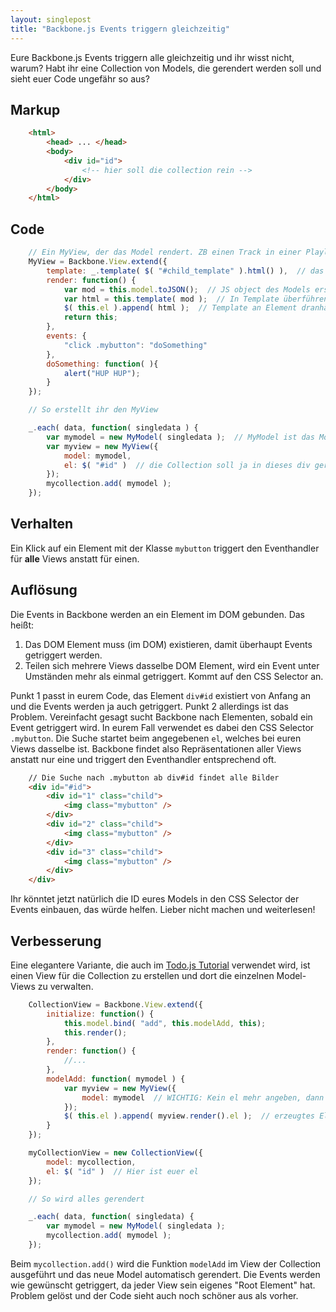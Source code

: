 ```yaml
---
layout: singlepost
title: "Backbone.js Events triggern gleichzeitig"
---
```


Eure Backbone.js Events triggern alle gleichzeitig und ihr wisst nicht, warum? Habt ihr eine Collection von Models, die gerendert werden soll und sieht euer Code ungefähr so aus?

## Markup

~~~ html
    <html>
    	<head> ... </head>
    	<body>
    		<div id="id">
    			<!-- hier soll die collection rein -->
    		</div> 
    	</body>
    </html>
~~~

## Code

~~~ javascript
    // Ein MyView, der das Model rendert. ZB einen Track in einer Playliste.
    MyView = Backbone.View.extend({
    	template: _.template( $( "#child_template" ).html() ),  // das Template
    	render: function() {
    		var mod = this.model.toJSON();  // JS object des Models erstellen
    		var html = this.template( mod );  // In Template überführen
    		$( this.el ).append( html );  // Template an Element dranhängen
    		return this;
    	},
    	events: {
    		"click .mybutton": "doSomething"
    	},
    	doSomething: function( ){
    		alert("HUP HUP");
    	}
	});

	// So erstellt ihr den MyView

	_.each( data, function( singledata ) {
		var mymodel = new MyModel( singledata );  // MyModel ist das Model
		var myview = new MyView({
			model: mymodel,
			el: $( "#id" )  // die Collection soll ja in dieses div gerendert werden
		});
		mycollection.add( mymodel );
	});
~~~

## Verhalten

Ein Klick auf ein Element mit der Klasse `mybutton` triggert den Eventhandler für **alle** Views anstatt für einen.

## Auflösung

Die Events in Backbone werden an ein Element im DOM gebunden. Das heißt:
	
1. Das DOM Element muss (im DOM) existieren, damit überhaupt Events getriggert werden.
2. Teilen sich mehrere Views dasselbe DOM Element, wird ein Event unter Umständen mehr als einmal getriggert. Kommt auf den CSS Selector an.

Punkt 1 passt in eurem Code, das Element `div#id` existiert von Anfang an und die Events werden ja auch getriggert. Punkt 2 allerdings ist das Problem. Vereinfacht gesagt sucht Backbone nach Elementen, sobald ein Event getriggert wird. In eurem Fall verwendet es dabei den CSS Selector `.mybutton`. Die Suche startet beim angegebenen `el`, welches bei euren Views dasselbe ist. Backbone findet also Repräsentationen aller Views anstatt nur eine und triggert den Eventhandler entsprechend oft.

~~~ html
    // Die Suche nach .mybutton ab div#id findet alle Bilder
    <div id="#id">
    	<div id="1" class="child">
    		<img class="mybutton" />
    	</div>
    	<div id="2" class="child">
    		<img class="mybutton" />
    	</div>
    	<div id="3" class="child">
    		<img class="mybutton" />
    	</div>
    </div>
~~~

Ihr könntet jetzt natürlich die ID eures Models in den CSS Selector der Events einbauen, das würde helfen. Lieber nicht machen und weiterlesen!

## Verbesserung

Eine elegantere Variante, die auch im [Todo.js Tutorial](http://documentcloud.github.com/backbone/docs/todos.html) verwendet wird, ist einen View für die Collection zu erstellen und dort die einzelnen Model-Views zu verwalten.

~~~ javascript
    CollectionView = Backbone.View.extend({
    	initialize: function() {
    		this.model.bind( "add", this.modelAdd, this);
    		this.render();
    	},
    	render: function() {
    		//...
    	},
    	modelAdd: function( mymodel ) {
    		var myview = new MyView({
    			model: mymodel  // WICHTIG: Kein el mehr angeben, dann erzeugt Backbone selbst eines (default: <div></div>)
			});
			$( this.el ).append( myview.render().el );  // erzeugtes Element anhängen
    	}
	});

	myCollectionView = new CollectionView({
		model: mycollection,
		el: $( "id" )  // Hier ist euer el
	});

	// So wird alles gerendert

	_.each( data, function( singledata) {
		var mymodel = new MyModel( singledata );
		mycollection.add( mymodel );
	});
~~~

Beim `mycollection.add()` wird die Funktion `modelAdd` im View der Collection ausgeführt und das neue Model automatisch gerendert. Die Events werden wie gewünscht getriggert, da jeder View sein eigenes "Root Element" hat. Problem gelöst und der Code sieht auch noch schöner aus als vorher.